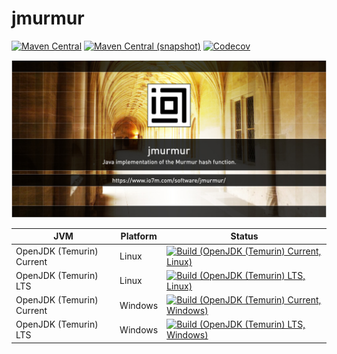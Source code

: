 jmurmur
===

[![Maven Central](https://img.shields.io/maven-central/v/com.io7m.jmurmur/com.io7m.jmurmur.svg?style=flat-square)](http://search.maven.org/#search%7Cga%7C1%7Cg%3A%22com.io7m.jmurmur%22)
[![Maven Central (snapshot)](https://img.shields.io/nexus/s/https/s01.oss.sonatype.org/com.io7m.jmurmur/com.io7m.jmurmur.svg?style=flat-square)](https://s01.oss.sonatype.org/content/repositories/snapshots/com/io7m/jmurmur/)
[![Codecov](https://img.shields.io/codecov/c/github/io7m/jmurmur.svg?style=flat-square)](https://codecov.io/gh/io7m/jmurmur)

![jmurmur](./src/site/resources/jmurmur.jpg?raw=true)

| JVM | Platform | Status |
|-----|----------|--------|
| OpenJDK (Temurin) Current | Linux | [![Build (OpenJDK (Temurin) Current, Linux)](https://img.shields.io/github/workflow/status/io7m/jmurmur/main.linux.temurin.current)](https://github.com/io7m/jmurmur/actions?query=workflow%3Amain.linux.temurin.current)|
| OpenJDK (Temurin) LTS | Linux | [![Build (OpenJDK (Temurin) LTS, Linux)](https://img.shields.io/github/workflow/status/io7m/jmurmur/main.linux.temurin.lts)](https://github.com/io7m/jmurmur/actions?query=workflow%3Amain.linux.temurin.lts)|
| OpenJDK (Temurin) Current | Windows | [![Build (OpenJDK (Temurin) Current, Windows)](https://img.shields.io/github/workflow/status/io7m/jmurmur/main.windows.temurin.current)](https://github.com/io7m/jmurmur/actions?query=workflow%3Amain.windows.temurin.current)|
| OpenJDK (Temurin) LTS | Windows | [![Build (OpenJDK (Temurin) LTS, Windows)](https://img.shields.io/github/workflow/status/io7m/jmurmur/main.windows.temurin.lts)](https://github.com/io7m/jmurmur/actions?query=workflow%3Amain.windows.temurin.lts)|
